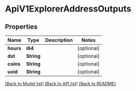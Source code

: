 # ApiV1ExplorerAddressOutputs

## Properties

Name | Type | Description | Notes
------------ | ------------- | ------------- | -------------
**hours** | **i64** |  | [optional] 
**dst** | **String** |  | [optional] 
**coins** | **String** |  | [optional] 
**uxid** | **String** |  | [optional] 

[[Back to Model list]](../README.md#documentation-for-models) [[Back to API list]](../README.md#documentation-for-api-endpoints) [[Back to README]](../README.md)


